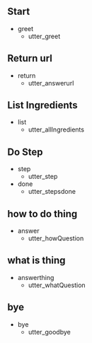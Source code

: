 ## Start
* greet
  - utter_greet

## Return url
* return
  - utter_answerurl

## List Ingredients
* list
  - utter_allIngredients

## Do Step
* step
  - utter_step
* done
  - utter_stepsdone

## how to do thing
* answer
  - utter_howQuestion

## what is thing
* answerthing
  - utter_whatQuestion

## bye
* bye
  - utter_goodbye
